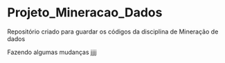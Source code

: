 # Projeto_Mineracao_Dados
 
Repositório criado para guardar os códigos da disciplina de Mineração de dados

Fazendo algumas mudanças
jjjj